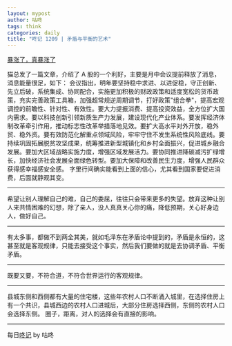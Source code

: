 ```yaml
---
layout: mypost
author: 咕咚
tags: think
categories: daily
title: "咚记 1209 | 矛盾与平衡的艺术"
---
```



[暴涨了，真暴涨了](https://mp.weixin.qq.com/s/Jm0Da449U9i4Smt4Iy8oyw)

猫总发了一篇文章，介绍了 A 股的一个利好，主要是月中会议提前释放了消息，消息能量很足，如下：
会议指出，明年要坚持稳中求进、以进促稳，守正创新、先立后破，系统集成、协同配合，实施更加积极的财政政策和适度宽松的货币政策，充实完善政策工具箱，加强超常规逆周期调节，打好政策"组合拳"，提高宏观调控的前瞻性、针对性、有效性。要大力提振消费、提高投资效益，全方位扩大国内需求。要以科技创新引领新质生产力发展，建设现代化产业体系。要发挥经济体制改革牵引作用，推动标志性改革举措落地见效。要扩大高水平对外开放，稳外贸、稳外资。要有效防范化解重点领域风险，牢牢守住不发生系统性风险底线。要持续巩固拓展脱贫攻坚成果，统筹推进新型城镇化和乡村全面振兴，促进城乡融合发展。要加大区域战略实施力度，增强区域发展活力。要协同推进降碳减污扩绿增长，加快经济社会发展全面绿色转型。要加大保障和改善民生力度，增强人民群众获得感幸福感安全感。
字里行间确实能看到上面的信心，尤其看到国家要促进消费，后面就静观其变。

---
希望让别人理解自己的难，自己的委屈，往往只会带来更多的失望。放弃这种让别人来共情困难的幻想，除了亲人，没人真真关心你的痛，降低预期，关心好身边人，做好自己。

---
有太多事，都做不到两全其美，就如毛泽东在矛盾论中提到的，矛盾是永恒的，这甚至就是客观规律，只能去接受这个事实，然后我们要做的就是去协调矛盾、平衡矛盾。

---
既要又要，不符合道，不符合世界运行的客观规律。

---
县城东侧和西侧都有大量的住宅楼，这些年农村人口不断涌入城里，在选择住房上有一个共识，县城西边的农村人口进城后，大部分住房选择西侧，东侧的农村人口会选择东侧。
圈子，距离，对人的选择会有直接的影响。

---
每日[⁡⁡⁢⁤‌‌​​‌⁢​​‬​‬‍‍​⁤⁤‌⁤⁢‌⁤⁤⁡‬﻿​⁡﻿⁣‌‌​⁣⁢⁣⁣‍﻿‬‬⁡‌‍﻿咚记](https://fcngifhkzsmc.feishu.cn/wiki/TUF1wJIrbiY9OKkpCotch8Q8nud?fromScene=spaceOverview)
by 咕咚

